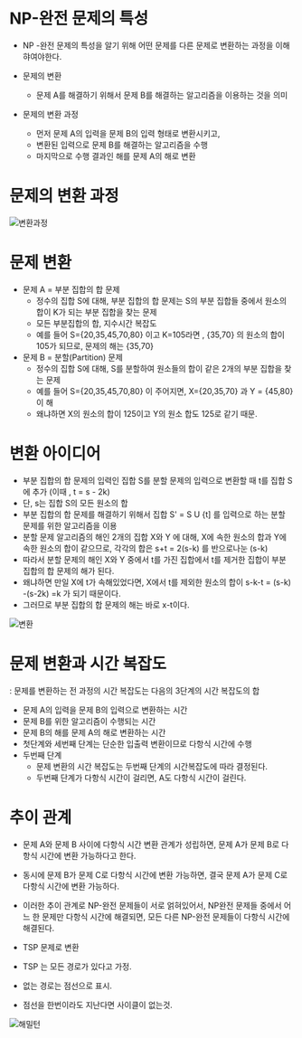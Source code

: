 # NP-완전 문제의 특성

- NP -완전 문제의 특성을 알기 위해 어떤 문제를 다른 문제로 변환하는 과정을 이해햐여야한다.

- 문제의 변환
  - 문제 A를 해결하기 위해서 문제 B를 해결하는 알고리즘을 이용하는 것을 의미
- 문제의 변환 과정
  - 먼저 문제 A의 입력을 문제 B의 입력 형태로 변환시키고,
  - 변환된 입력으로 문제 B를 해결하는 알고리즘을 수행
  - 마지막으로 수행 결과인 해를 문제 A의 해로 변환


# 문제의 변환 과정

![변환과정](https://user-images.githubusercontent.com/86418674/172484362-c3d48ede-bbf7-49e5-959c-798542d6353a.png)


# 문제 변환 
- 문제 A = 부분 집합의 합 문제
  - 정수의 집합 S에 대해, 부분 집합의 합 문제는 S의 부분 집합들 중에서 원소의 합이 K가 되는 부분 집합을 찾는 문제
  - 모든 부분집합의 합, 지수시간 복잡도
  - 예를 들어 S={20,35,45,70,80} 이고 K=105라면 , {35,70} 의 원소의 합이 105가 되므로, 문제의 해는 {35,70}
- 문제 B = 분할(Partition) 문제
  - 정수의 집합 S에 대해, S를 분할하여 원소들의 합이 같은 2개의 부분 집합을 찾는 문제
  - 예를 들어 S={20,35,45,70,80} 이 주어지면, X={20,35,70} 과 Y = {45,80}이 해 
  - 왜냐하면 X의 원소의 합이 125이고 Y의 원소 합도 125로 같기 때문.


# 변환 아이디어
- 부분 집합의 합 문제의 입력인 집합 S를 분할 문제의 입력으로 변환할 때 t를 집합 S에 추가 (이때 , t = s - 2k)
- 단, s는 집합 S의 모든 원소의 합
- 부분 집합의 합 문제를 해결하기 위해서 집합 S' = S U {t] 를 입력으로 하는 분할 문제를 위한 알고리즘을 이용
- 분할 문제 알고리즘의 해인 2개의 집합 X와 Y 에 대해, X에 속한 원소의 합과 Y에 속한 원소의 합이 같으므로, 
각각의 합은 s+t = 2(s-k) 를 반으로나눈 (s-k)
- 따라서 분할 문제의 해인 X와 Y 중에서 t를 가진 집합에서 t를 제거한 집합이 부분 집합의 합 문제의 해가 된다.
- 왜냐하면 만일 X에 t가 속해있었다면, X에서 t를 제외한 원소의 합이 s-k-t = (s-k) -(s-2k) =k 가 되기 때문이다. 
- 그러므로 부분 집합의 합 문제의 해는 바로 x-t이다.

![변환](https://user-images.githubusercontent.com/86418674/172486360-c1408e71-b453-4d2d-afec-738c65b07169.png)


# 문제 변환과 시간 복잡도
: 문제를 변환하는 전 과정의 시간 복잡도는 다음의 3단계의 시간 복잡도의 합
  - 문제 A의 입력을 문제 B의 입력으로 변환하는 시간
  - 문제 B를 위한 알고리즘이 수행되는 시간
  - 문제 B의 해를 문제 A의 해로 변환하는 시간
  - 첫단계와 세번째 단계는 단순한 입출력 변환이므로 다항식 시간에 수행
  - 두번째 단계
    - 문제 변환의 시간 복잡도는 두번째 단계의 시간복잡도에 따라 결정된다.
    - 두번째 단계가 다항식 시간이 걸리면, A도 다항식 시간이 걸린다.


# 추이 관계
- 문제 A와 문제 B 사이에 다항식 시간 변환 관계가 성립하면, 문제 A가 문제 B로 다항식 시간에 변환 가능하다고 한다.
- 동시에 문제 B가 문제 C로 다항식 시간에 변환 가능하면, 결국 문제 A가 문제 C로 다항식 시간에 변환 가능하다.
- 이러한 추이 관계로 NP-완전 문제들이 서로 얽혀있어서,  NP완전 문제들 중에서 어느 한 문제만 다항식 시간에 해결되면, 모든 다른 NP-완전 문제들이 다항식 시간에 해결된다.


- TSP 문제로 변환 
- TSP 는 모든 경로가 있다고 가정. 
- 없는 경로는 점선으로 표시. 
- 점선을 한번이라도 지난다면 사이클이 없는것. 


![해밀턴](https://user-images.githubusercontent.com/86418674/172487688-5d6b043c-60e7-4d36-8e42-08aad32ded08.png)


